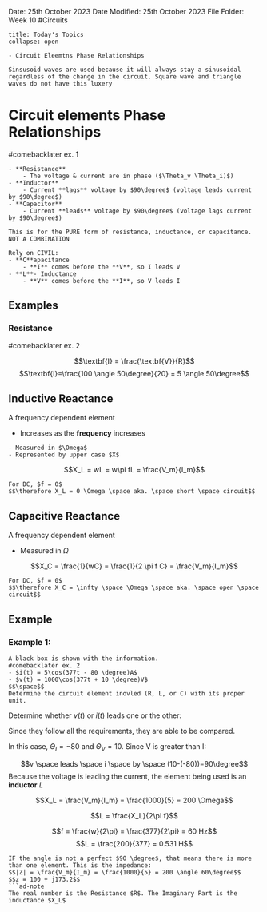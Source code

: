 Date: 25th October 2023
Date Modified: 25th October 2023
File Folder: Week 10
#Circuits

```ad-abstract
title: Today's Topics
collapse: open

- Circuit Eleemtns Phase Relationships

```

```ad-important
Sinsusoid waves are used because it will always stay a sinusoidal regardless of the change in the circuit. Square wave and triangle waves do not have this luxery
```

# Circuit elements Phase Relationships

#comebacklater ex. 1

```ad-summary
- **Resistance**
	- The voltage & current are in phase ($\Theta_v \Theta_i)$)
- **Inductor**
	- Current **lags** voltage by $90\degree$ (voltage leads current by $90\degree$)
- **Capacitor**
	- Current **leads** voltage by $90\degree$ (voltage lags current by $90\degree$)
```

```ad-warning
This is for the PURE form of resistance, inductance, or capacitance. NOT A COMBINATION
```

```ad-important
Rely on CIVIL:
- **C**apacitance
	- **I** comes before the **V**, so I leads V
- **L**- Inductance
	- **V** comes before the **I**, so V leads I
```
## Examples

### Resistance

#comebacklater ex. 2

$$\textbf{I} = \frac{\textbf{V}}{R}$$
$$\textbf{I}=\frac{100 \angle 50\degree}{20} = 5 \angle 50\degree$$

## Inductive Reactance

A frequency dependent element
- Increases as the **frequency** increases

```ad-note
- Measured in $\Omega$
- Represented by upper case $X$
```

$$X_L = wL = w\pi fL = \frac{V_m}{I_m}$$

```ad-warning
For DC, $f = 0$
$$\therefore X_L = 0 \Omega \space aka. \space short \space circuit$$

```

## Capacitive Reactance

A frequency dependent element
- Measured in $\Omega$

$$X_C = \frac{1}{wC} = \frac{1}{2 \pi f C} = \frac{V_m}{I_m}$$

```ad-warning
For DC, $f = 0$
$$\therefore X_C = \infty \space \Omega \space aka. \space open \space circuit$$

```

## Example

### Example 1:

```ad-question
A black box is shown with the information.
#comebacklater ex. 2
- $i(t) = 5\cos(377t - 80 \degree)A$
- $v(t) = 1000\cos(377t + 10 \degree)V$
$$\space$$
Determine the circuit element inovled (R, L, or C) with its proper unit.
```

Determine whether $v(t)$ or $i(t)$ leads one or the other:

Since they follow all the requirements, they are able to be compared.

In this case, $\Theta_I = -80$ and $\Theta_V = 10$. Since V is greater than I:

$$v \space leads \space i \space by \space (10-(-80))=90\degree$$
Because the voltage is leading the current, the element being used is an **inductor** $L$

$$X_L = \frac{V_m}{I_m} = \frac{1000}{5} = 200 \Omega$$

$$L = \frac{X_L}{2\pi f}$$

$$f = \frac{w}{2\pi} = \frac{377}{2\pi} = 60 Hz$$
$$L = \frac{200}{377} = 0.531 H$$

```ad-important
IF the angle is not a perfect $90 \degree$, that means there is more than one element. This is the impedance:
$$|Z| = \frac{V_m}{I_m} = \frac{1000}{5} = 200 \angle 60\degree$$
$$z = 100 + j173.2$$
```ad-note
The real number is the Resistance $R$. The Imaginary Part is the inductance $X_L$
```






